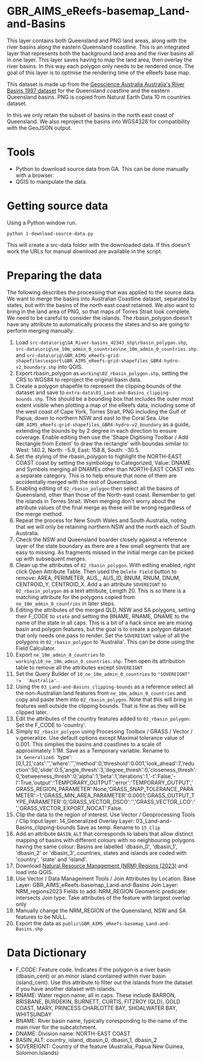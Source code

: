 # GBR_AIMS_eReefs-basemap_Land-and-Basins
This layer contains both Queensland and PNG land areas, along with the river basins along the eastern Queensland coastline. This is an integrated layer that represents both the background land area and the river basins all in one layer. This layer saves having to map the land area, then overlay the river basins. In this way each polygon only needs to be rendered once. The goal of this layer is to optmise the rendering time of the eReefs base map. 

This dataset is made up from the [Geoscience Australia Australia's River Basins 1997 dataset](https://ecat.ga.gov.au/geonetwork/srv/eng/catalog.search#/metadata/42343) for the Queensland coastline and the eastern Queensland basins. PNG is copied from Natural Earth Data 10 m countries dataset.

In this we only retain the subset of basins in the north east coast of Queensland. We also reproject the basins into WGS4326 for compatibility with the GeoJSON output.

# Tools
 - Python to download source data from GA. This can be done manually with a browser.
 - QGIS to manipulate the data.

# Getting source data
Using a Python window run.
```
python 1-download-source-data.py
```
This will create a src-data folder with the downloaded data. If this doesn't work the URLs for manual download are available in the script.

# Preparing the data
The following describes the processing that was applied to the source data. We want to merge the basins into Australian Coastline dataset, separated by states, but with the basins of the north east coast retained. We also want to bring in the land area of PNG, so that maps of Torres Strait look complete. We need to be careful to consider the islands. The rbasin_polygon doesn't have any attribute to automatically process the states and so are going to perform merging manually.  
1. Load `src-data\orig\GA_River-basins_42343_shp\rbasin_polygon.shp`, `src-data\orig\ne_10m_admin_0_countries\ne_10m_admin_0_countries.shp` and `src-data\orig\GBR_AIMS_eReefs-grid-shapefiles\export\GBR_AIMS_eReefs-grid-shapefiles_GBR4-hydro-v2_boundary.shp` into QGIS.
2. Export rbasin_polygon as `working\02_rbasin_polygon.shp`, setting the CRS to WGS84 to reproject the original basin data.
3. Create a polygon shapefile to represent the clipping bounds of the dataset and save to `extra-data\03_Land-and-Basins_clipping-bounds.shp`. This should be a bounding box that includes the outer most extent visible when plotting a map of the eReefs data, including some of the west coast of Cape York, Torres Strait, PNG including the Gulf of Papua, down to northern NSW and east to the Coral Sea. Use `GBR_AIMS_eReefs-grid-shapefiles_GBR4-hydro-v2_boundary` as a guide, extending the bounds by by 2 degree in each direction to ensure coverage. Enable editing then use the 'Shape Digitising Toolbar / Add Rectangle from Extent' to draw the rectangle' with boundas similar to: West: 140.2, North: -5.9, East: 158.8, South: -30.5.
4. Set the styling of the rbasin_polygon to highlight the NORTH-EAST COAST coast by setting the symbology to Categorized, Value: DNAME and Symbols merging all DNAMEs other than NORTH-EAST COAST into a separate category. This is to help ensure that none of them are accidentally merged with the rest of Queensland.
5. Enabling editing of `02_rbasin_polygon` then select all the basins of Queensland, other than those of the North-east coast. Remember to get the islands in Torres Strait. When merging don't worry about the attribute values of the final merge as these will be wrong regardless of the merge method.
6. Repeat the process for New South Wales and South Australia, noting that we will only be retaining northern NSW and the north each of South Australia.
7. Check the NSW and Queensland boarder closely against a reference layer of the state boundary as there are a few small segments that are easy to missing. As fragments missed in the initial merge can be picked up with subsequent merges. 
8. Clean up the attributes of `02_rbasin_polygon`. With editing enabled, right click Open Attribute Table. Then used the `Delete Field` button to remove:
AREA, PERIMETER, AUS_, AUS_ID, BNUM, RNUM, DNUM, CENTROID_Y, CENTROID_X. Add a an attribute `SOVEREIGNT` to `02_rbasin_polygon` as a text attribute, Length 20. This is so there is a matching attribute for the polygons copied from `ne_10m_admin_0_countries` in later steps.
9. Editing the attributes of the merged QLD, NSW and SA polygons, setting their F_CODE to `state` and setting the BNAME, RNAME, DNAME to the name of the state in all caps. This is a bit of a hack since we are mixing basin and polygon features, but the goal is to create a polygon dataset that only needs one pass to render. Set the `SOVEREIGNT` value of all the polygons in `02_rbasin_polygon` to 'Australia'. This can be done using the Field Calculator.
10. Export `ne_10m_admin_0_countries` to `working\10_ne_10m_admin_0_countries.shp`. Then open its attribution table to remove all the attributes except `SOVEREIGNT`
11. Set the Query Builder of `10_ne_10m_admin_0_countries` to `"SOVEREIGNT"  !=  'Australia'`.
12. Using the `03_Land-and-Basins_clipping-bounds` as a reference select all the non-Australian land features from `ne_10m_admin_0_countries` and copy and paste them into `02_rbasin_polygon`. Note that this will bring in features well outside the clipping bounds. That is fine as they will be clipped later.
13. Edit the attributes of the country features added to `02_rbasin_polygon`. Set the F_CODE to 'country'. 
14. Simply `02_rbasin_polygon` using Processing Toolbox / GRASS / Vector / v.generalize. Use default options except Maximal tolerance value of 0.001. This simplies the basins and coastlines to a scale of approximately 1:1M. Save as a Temporary variable. Rename to `14_Generalized`.
'type':[0,1,2],'cats':'','where':'','method':0,'threshold':0.001,'look_ahead':7,'reduction':50,'slide':0.5,'angle_thresh':3,'degree_thresh':0,'closeness_thresh':0,'betweeness_thresh':0,'alpha':1,'beta':1,'iterations':1,'-t':False,'-l':True,'output':'TEMPORARY_OUTPUT','error':'TEMPORARY_OUTPUT','GRASS_REGION_PARAMETER':None,'GRASS_SNAP_TOLERANCE_PARAMETER':-1,'GRASS_MIN_AREA_PARAMETER':0.0001,'GRASS_OUTPUT_TYPE_PARAMETER':0,'GRASS_VECTOR_DSCO':'','GRASS_VECTOR_LCO':'','GRASS_VECTOR_EXPORT_NOCAT':False.
15. Clip the data to the region of interest. Use Vector / Geoprocessing Tools / Clip
Input layer: 14_Generalized
Overlay Layer: 03_Land-and-Basins_clipping-bounds
Save as temp. Rename to `15_Clip` 
16. Add an attribute `BASIN_ALT` that corresponds to labels that allow distinct mapping of basins with different colours with no neighbouring polygons having the same colour. Basins are labelled 'dbasin_0', 'dbasin_1', 'dbasin_2' or 'dbasin_3', countries, states and islands are coded with 'country', 'state' and 'island'.
17. Download [Natural Resource Management (NRM) Regions (2023)](http://www.environment.gov.au/fed/catalog/search/resource/details.page?uuid=%7B92FEF03C-8655-422C-BD35-5669A9B7ED4D%7D) and load into QGIS.
18. Use Vector / Data Management Tools / Join Attributes by Location.
Base Layer: GBR_AIMS_eReefs-basemap_Land-and-Basins
Join Layer: NRM_regions2023
Fields to add: NRM_REGION
Geometric predicate: intersects
Join type: Take attributes of the feature with largest overlap only
19. Manually change the NRM_REGION of the Queensland, NSW and SA features to be NULL. 
20. Export the data as `public\GBR_AIMS_eReefs-basemap_Land-and-Basins.shp`


# Data Dictionary
- F_CODE: Feature code. Indicates if the polygon is a river basin (dbasin_cent) or an minor island contained within river basin (island_cent). Use this attribute to filter out the islands from the dataset if you have another dataset with islands.
- RNAME: Water region name; all in caps. These include BARRON, BRISBANE, BURDEKIN, BURNETT, CURTIS, FITZROY (QLD), GOLD COAST, MARY, PRINCESS CHARLOTTE BAY, SHOALWATER BAY, WHITSUNDAY
- BNAME: River basin name, typically coresponding to the name of the main river for the subcatchment.
- DNAME: Division name: NORTH-EAST COAST
- BASIN_ALT: country, island, dbasin_0, dbasin_1, dbasin_2
- SOVEREIGNT: Country of the feature (Australia, Papua New Guinea, Solomon Islands)

